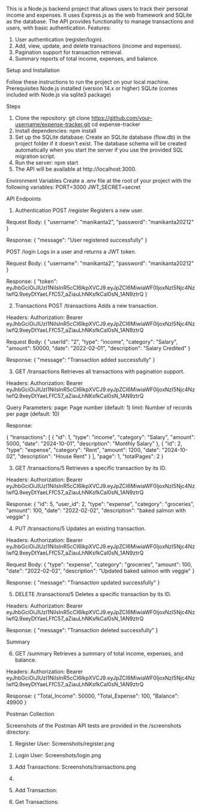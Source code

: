 This is a Node.js backend project that allows users to track their personal income and expenses. It uses Express.js as the web framework and SQLite as the database. The API provides functionality to manage transactions and users, with basic authentication.
Features:
1. User authentication (register/login).
2. Add, view, update, and delete transactions (income and expenses).
3. Pagination support for transaction retrieval.
4. Summary reports of total income, expenses, and balance.

Setup and Installation

Follow these instructions to run the project on your local machine.
Prerequisites
Node.js installed (version 14.x or higher)
SQLite (comes included with Node.js via sqlite3 package)

Steps
1. Clone the repository:
git clone https://github.com/your-username/expense-tracker.git
cd expense-tracker
2. Install dependencies:
npm install
3. Set up the SQLite database:
Create an SQLite database (flow.db) in the project folder if it doesn't exist.
The database schema will be created automatically when you start the server if you use the provided SQL migration script.
4. Run the server:
npm start
5. The API will be available at http://localhost:3000.
   
Environment Variables
Create a .env file at the root of your project with the following variables:
PORT=3000
JWT_SECRET=secret

API Endpoints

1. Authentication
POST /register
Registers a new user.

Request Body:
{
    "username": "manikanta2",
    "password": "manikanta20212"
}

Response:
{
  "message": "User registered successfully"
}

POST /login
Logs in a user and returns a JWT token.

Request Body:
{
    "username": "manikanta2",
    "password": "manikanta20212"
}

Response:
{
  "token": eyJhbGciOiJIUzI1NiIsInR5cCI6IkpXVCJ9.eyJpZCI6MiwiaWF0IjoxNzI5Njc4NzIwfQ.9xeyDtYaeLFfC57_aZiauLhNKsfkCal0sN_1AN9ztrQ
}

2. Transactions
POST /transactions
Adds a new transaction.

Headers:
Authorization: Bearer eyJhbGciOiJIUzI1NiIsInR5cCI6IkpXVCJ9.eyJpZCI6MiwiaWF0IjoxNzI5Njc4NzIwfQ.9xeyDtYaeLFfC57_aZiauLhNKsfkCal0sN_1AN9ztrQ

Request Body:
{
    "userId": "2",
    "type": "income",
    "category": "Salary",
    "amount": 50000,
    "date": "2022-02-01",
    "description": "Salary Credited"
}

Response:
{
  "message": "Transaction added successfully"
}

3. GET /transactions
Retrieves all transactions with pagination support.

Headers:
Authorization: Bearer eyJhbGciOiJIUzI1NiIsInR5cCI6IkpXVCJ9.eyJpZCI6MiwiaWF0IjoxNzI5Njc4NzIwfQ.9xeyDtYaeLFfC57_aZiauLhNKsfkCal0sN_1AN9ztrQ

Query Parameters:
page: Page number (default: 1)
limit: Number of records per page (default: 10)

Response:

{
  "transactions": [
  {
      "id": 1,
      "type": "income",
      "category": "Salary",
      "amount": 5000,
      "date": "2024-10-01",
      "description": "Monthly Salary"
    },
    {
      "id": 2,
      "type": "expense",
      "category": "Rent",
      "amount": 1200,
      "date": "2024-10-02",
      "description": "House Rent"
    }
  ],
  "page": 1,
  "totalPages": 2
}


3. GET /transactions/5
Retrieves a specific transaction by its ID.

Headers:
Authorization: Bearer eyJhbGciOiJIUzI1NiIsInR5cCI6IkpXVCJ9.eyJpZCI6MiwiaWF0IjoxNzI5Njc4NzIwfQ.9xeyDtYaeLFfC57_aZiauLhNKsfkCal0sN_1AN9ztrQ

Response:
{
  "id": 5,
  "user_id": 2,
  "type": "expense",
  "category": "groceries",
  "amount": 100,
  "date": "2022-02-02",
  "description": "baked salmon with veggie"
}


4. PUT /transactions/5
Updates an existing transaction.

Headers:
Authorization: Bearer eyJhbGciOiJIUzI1NiIsInR5cCI6IkpXVCJ9.eyJpZCI6MiwiaWF0IjoxNzI5Njc4NzIwfQ.9xeyDtYaeLFfC57_aZiauLhNKsfkCal0sN_1AN9ztrQ

Request Body:
{
    "type": "expense",
    "category": "groceries",
    "amount": 100,
    "date": "2022-02-02",
    "description": "Updated baked salmon with veggie"
}

Response:
{
  "message": "Transaction updated successfully"
}


5. DELETE /transactions/5
Deletes a specific transaction by its ID.

Headers:
Authorization: Bearer eyJhbGciOiJIUzI1NiIsInR5cCI6IkpXVCJ9.eyJpZCI6MiwiaWF0IjoxNzI5Njc4NzIwfQ.9xeyDtYaeLFfC57_aZiauLhNKsfkCal0sN_1AN9ztrQ

Response:
{
  "message": "Transaction deleted successfully"
}

Summary

6. GET /summary
Retrieves a summary of total income, expenses, and balance.

Headers:
Authorization: Bearer eyJhbGciOiJIUzI1NiIsInR5cCI6IkpXVCJ9.eyJpZCI6MiwiaWF0IjoxNzI5Njc4NzIwfQ.9xeyDtYaeLFfC57_aZiauLhNKsfkCal0sN_1AN9ztrQ

Response:
{
  "Total_Income": 50000,
  "Total_Expense": 100,
  "Balance": 49900
}

Postman Collection

Screenshots of the Postman API tests are provided in the /screenshots directory:

1. Register User: Screenshots/register.png
2. Login User: Screenshots/login.png
3. Add Transactions: Screenshots/transactions.png
4. 
5. Add Transaction: 


6. Get Transactions: 

